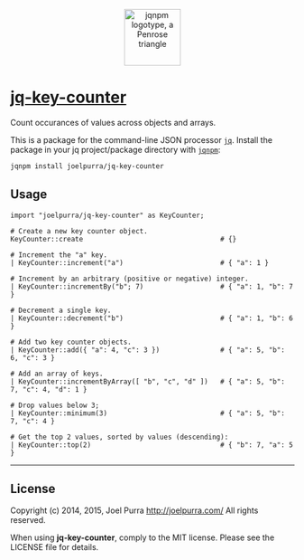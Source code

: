 <p align="center">
  <a href="https://github.com/joelpurra/jqnpm"><img src="https://rawgit.com/joelpurra/jqnpm/master/resources/logotype/penrose-triangle.svg" alt="jqnpm logotype, a Penrose triangle" width="100" border="0" /></a>
</p>

# [jq-key-counter](https://github.com/joelpurra/jq-key-counter)

Count occurances of values across objects and arrays.

This is a package for the command-line JSON processor [`jq`](https://stedolan.github.io/jq/). Install the package in your jq project/package directory with [`jqnpm`](https://github.com/joelpurra/jqnpm):

```bash
jqnpm install joelpurra/jq-key-counter
```



## Usage


```jq
import "joelpurra/jq-key-counter" as KeyCounter;

# Create a new key counter object.
KeyCounter::create									# {}

# Increment the "a" key.
| KeyCounter::increment("a")						# { "a": 1 }

# Increment by an arbitrary (positive or negative) integer.
| KeyCounter::incrementBy("b"; 7)					# { "a": 1, "b": 7 }

# Decrement a single key.
| KeyCounter::decrement("b")						# { "a": 1, "b": 6 }

# Add two key counter objects.
| KeyCounter::add({ "a": 4, "c": 3 })				# { "a": 5, "b": 6, "c": 3 }

# Add an array of keys.
| KeyCounter::incrementByArray([ "b", "c", "d" ])	# { "a": 5, "b": 7, "c": 4, "d": 1 }

# Drop values below 3;
| KeyCounter::minimum(3)							# { "a": 5, "b": 7, "c": 4 }

# Get the top 2 values, sorted by values (descending):
| KeyCounter::top(2)								# { "b": 7, "a": 5 }
```



---

## License
Copyright (c) 2014, 2015, Joel Purra <http://joelpurra.com/>
All rights reserved.

When using **jq-key-counter**, comply to the MIT license. Please see the LICENSE file for details.
